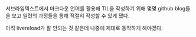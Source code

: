 서브라임텍스트에서 마크다운 언어를 활용해 TIL을 작성하기 위해 몇몇 github blog들을 보고 일련의 과정들을 통해 적절히 작성할 수 있게 됐다.

아직 livereload가 잘 안되는 것 같은데 나중에 제대로 동작하게 해야겠다.